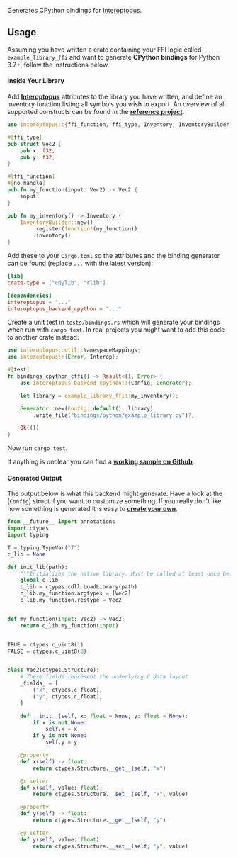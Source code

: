 Generates CPython bindings for [Interoptopus](https://github.com/ralfbiedert/interoptopus).

## Usage

Assuming you have written a crate containing your FFI logic called `example_library_ffi` and
want to generate **CPython bindings** for Python 3.7+, follow the instructions below.

#### Inside Your Library

Add [**Interoptopus**](https://crates.io/crates/interoptopus) attributes to the library you have
written, and define an inventory function listing all symbols you wish to export. An overview of all
supported constructs can be found in the
[**reference project**](https://github.com/ralfbiedert/interoptopus/tree/master/reference_project/src).

```rust
use interoptopus::{ffi_function, ffi_type, Inventory, InventoryBuilder, function};

#[ffi_type]
pub struct Vec2 {
    pub x: f32,
    pub y: f32,
}

#[ffi_function]
#[no_mangle]
pub fn my_function(input: Vec2) -> Vec2 {
    input
}

pub fn my_inventory() -> Inventory {
    InventoryBuilder::new()
        .register(function!(my_function))
        .inventory()
}
```


Add these to your `Cargo.toml` so the attributes and the binding generator can be found
(replace `...` with the latest version):

```toml
[lib]
crate-type = ["cdylib", "rlib"]

[dependencies]
interoptopus = "..."
interoptopus_backend_cpython = "..."
```

Create a unit test in `tests/bindings.rs` which will generate your bindings when run
with `cargo test`. In real projects you might want to add this code to another crate instead:

```rust
use interoptopus::util::NamespaceMappings;
use interoptopus::{Error, Interop};

#[test]
fn bindings_cpython_cffi() -> Result<(), Error> {
    use interoptopus_backend_cpython::{Config, Generator};

    let library = example_library_ffi::my_inventory();

    Generator::new(Config::default(), library)
        .write_file("bindings/python/example_library.py")?;

    Ok(())
}
```

Now run `cargo test`.

If anything is unclear you can find a [**working sample on Github**](https://github.com/ralfbiedert/interoptopus/tree/master/examples/hello_world).

#### Generated Output

The output below is what this backend might generate. Have a look at the [`Config`] struct
if you want to customize something. If you really don't like how something is generated it is
easy to [**create your own**](https://github.com/ralfbiedert/interoptopus/blob/master/FAQ.md#new-backends).

```python
from __future__ import annotations
import ctypes
import typing

T = typing.TypeVar("T")
c_lib = None

def init_lib(path):
    """Initializes the native library. Must be called at least once before anything else."""
    global c_lib
    c_lib = ctypes.cdll.LoadLibrary(path)
    c_lib.my_function.argtypes = [Vec2]
    c_lib.my_function.restype = Vec2


def my_function(input: Vec2) -> Vec2:
    return c_lib.my_function(input)


TRUE = ctypes.c_uint8(1)
FALSE = ctypes.c_uint8(0)


class Vec2(ctypes.Structure):
    # These fields represent the underlying C data layout
    _fields_ = [
        ("x", ctypes.c_float),
        ("y", ctypes.c_float),
    ]

    def __init__(self, x: float = None, y: float = None):
        if x is not None:
            self.x = x
        if y is not None:
            self.y = y

    @property
    def x(self) -> float:
        return ctypes.Structure.__get__(self, "x")

    @x.setter
    def x(self, value: float):
        return ctypes.Structure.__set__(self, "x", value)

    @property
    def y(self) -> float:
        return ctypes.Structure.__get__(self, "y")

    @y.setter
    def y(self, value: float):
        return ctypes.Structure.__set__(self, "y", value)

```
